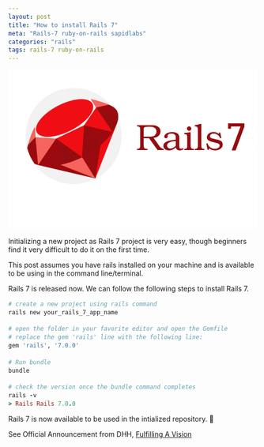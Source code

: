 ```yaml
---
layout: post
title: "How to install Rails 7"
meta: "Rails-7 ruby-on-rails sapidlabs"
categories: "rails"
tags: rails-7 ruby-on-rails
---
```


<img src="/assets/images/shared/rails-7.png" alt="default-enum-in-rails">

Initializing a new project as Rails 7 project is very easy, though beginners find it very difficult to do it on the first time. 

This post assumes you have rails installed on your machine and is available to be using in the command line/terminal.

Rails 7 is released now. We can follow the following steps to install Rails 7.

```ruby
# create a new project using rails command 
rails new your_rails_7_app_name

# open the folder in your favorite editor and open the Gemfile
# replace the gem 'rails' line with the following line:
gem 'rails', '7.0.0'

# Run bundle
bundle

# check the version once the bundle command completes
rails -v
> Rails Rails 7.0.0
```
Rails 7 is now available to be used in the intialized repository. 🥳

See Official Announcement from DHH, [Fulfilling A Vision](https://rubyonrails.org/2021/12/15/Rails-7-fulfilling-a-vision)
